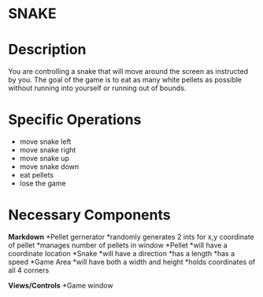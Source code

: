SNAKE
=====================

Description
=====================
You are controlling a snake that will move around the screen as instructed by you.  The goal of the game is to eat as many white pellets as possible without running into yourself or running out of bounds.

Specific Operations
=====================

* move snake left
* move snake right
* move snake up
* move snake down
* eat pellets
* lose the game

Necessary Components
=====================

**Markdown**
*Pellet gernerator
  *randomly generates 2 ints for x,y coordinate of pellet
  *manages number of pellets in window
*Pellet
  *will have a coordinate location
*Snake
  *will have a direction
  *has a length
  *has a speed
*Game Area
  *will have both a width and height
  *holds coordinates of all 4 corners

**Views/Controls**
*Game window
